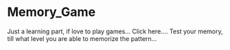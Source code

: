 # Memory_Game

Just a learning part, if love to play games...
Click here.... 
Test your memory, till what level you are able to memorize the pattern...
